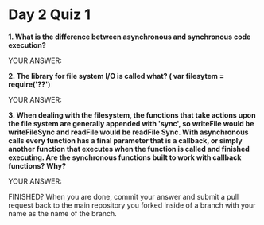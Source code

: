 # Day 2 Quiz 1

**1. What is the difference between asynchronous and synchronous code execution?**

YOUR ANSWER:

**2. The library for file system I/O is called what?  ( var filesytem = require('??')**

YOUR ANSWER:

**3. When dealing with the filesystem, the functions that take actions upon the file system are generally appended with 'sync', so writeFile would be writeFileSync and readFile would be readFile Sync. With asynchronous calls every function has a final parameter that is a callback, or simply another function that executes when the function is called and finished executing. Are the synchronous functions built to work with callback functions? Why?**

YOUR ANSWER:

FINISHED? When you are done, commit your answer and submit a pull request back to the main repository you forked inside of a branch with your name as the name of the branch.
